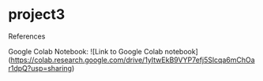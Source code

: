 # project3

References

Google Colab Notebook:
![Link to Google Colab notebook] (https://colab.research.google.com/drive/1yItwEkB9VYP7efj5Slcqa6mChOar1dpQ?usp=sharing)

